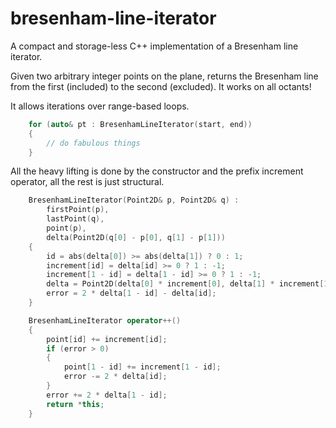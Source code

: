 # bresenham-line-iterator
A compact and storage-less C++ implementation of a Bresenham line iterator.

Given two arbitrary integer points on the plane, returns the Bresenham line from the first (included) to the second (excluded). It works on all octants!

It allows iterations over range-based loops.

```c++
    for (auto& pt : BresenhamLineIterator(start, end))
    {
        // do fabulous things
    }
```

All the heavy lifting is done by the constructor and the prefix increment operator, all the rest is just structural.

```c++
    BresenhamLineIterator(Point2D& p, Point2D& q) :
        firstPoint(p),
        lastPoint(q),
        point(p),
        delta(Point2D(q[0] - p[0], q[1] - p[1]))
    {
        id = abs(delta[0]) >= abs(delta[1]) ? 0 : 1;
        increment[id] = delta[id] >= 0 ? 1 : -1;
        increment[1 - id] = delta[1 - id] >= 0 ? 1 : -1;
        delta = Point2D(delta[0] * increment[0], delta[1] * increment[1]);
        error = 2 * delta[1 - id] - delta[id];
    }
```

```c++
    BresenhamLineIterator operator++()
    {
        point[id] += increment[id];
        if (error > 0)
        {
            point[1 - id] += increment[1 - id];
            error -= 2 * delta[id];
        }
        error += 2 * delta[1 - id];
        return *this;
    }
```